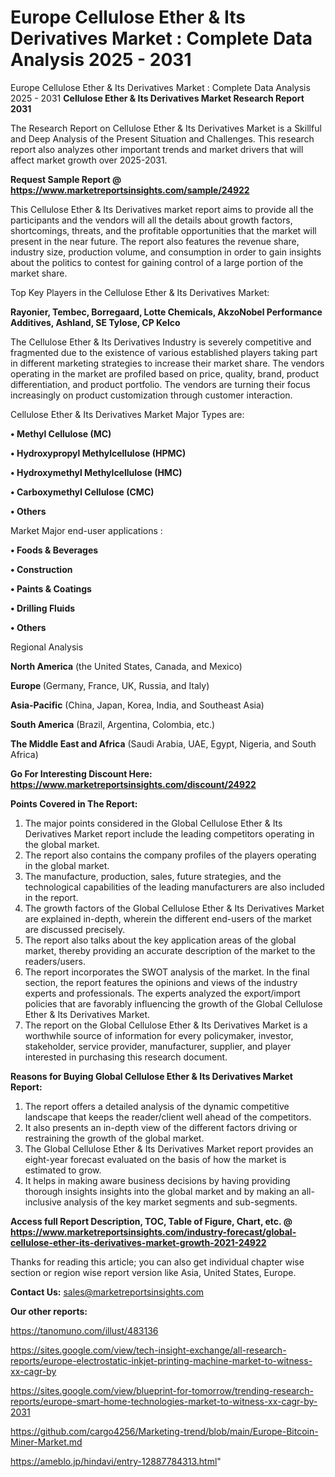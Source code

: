 # Europe Cellulose Ether & Its Derivatives Market : Complete Data Analysis 2025 - 2031
Europe Cellulose Ether & Its Derivatives Market : Complete Data Analysis 2025 - 2031
<strong>Cellulose Ether & Its Derivatives Market Research Report 2031</strong>

The Research Report on Cellulose Ether & Its Derivatives Market is a Skillful and Deep Analysis of the Present Situation and Challenges. This research report also analyzes other important trends and market drivers that will affect market growth over 2025-2031.

<strong>Request Sample Report @ <a href=https://www.marketreportsinsights.com/sample/24922>https://www.marketreportsinsights.com/sample/24922</a></strong>

This Cellulose Ether & Its Derivatives market report aims to provide all the participants and the vendors will all the details about growth factors, shortcomings, threats, and the profitable opportunities that the market will present in the near future. The report also features the revenue share, industry size, production volume, and consumption in order to gain insights about the politics to contest for gaining control of a large portion of the market share.

Top Key Players in the Cellulose Ether & Its Derivatives Market:

<strong>Rayonier, Tembec, Borregaard, Lotte Chemicals, AkzoNobel Performance Additives, Ashland, SE Tylose, CP Kelco</strong>

The Cellulose Ether & Its Derivatives Industry is severely competitive and fragmented due to the existence of various established players taking part in different marketing strategies to increase their market share. The vendors operating in the market are profiled based on price, quality, brand, product differentiation, and product portfolio. The vendors are turning their focus increasingly on product customization through customer interaction.

Cellulose Ether & Its Derivatives Market Major Types are:

<strong>• Methyl Cellulose (MC)

• Hydroxypropyl Methylcellulose (HPMC)

• Hydroxymethyl Methylcellulose (HMC)

• Carboxymethyl Cellulose (CMC)

• Others</strong>

Market Major end-user applications :

<strong>• Foods & Beverages

• Construction

• Paints & Coatings

• Drilling Fluids

• Others</strong>

Regional Analysis

</u><strong><b>North America</b></strong> (the United States, Canada, and Mexico)

<strong><b>Europe </b></strong>(Germany, France, UK, Russia, and Italy)

<strong><b>Asia-Pacific</b></strong> (China, Japan, Korea, India, and Southeast Asia)

<strong><b>South America</b></strong> (Brazil, Argentina, Colombia, etc.)

<strong><b>The Middle East and Africa</b></strong> (Saudi Arabia, UAE, Egypt, Nigeria, and South Africa)

<strong>Go For Interesting Discount Here: <a href=https://www.marketreportsinsights.com/discount/24922>https://www.marketreportsinsights.com/discount/24922</a></strong>

<strong>Points Covered in The Report:</strong>
<ol>
  <li>The major points considered in the Global Cellulose Ether & Its Derivatives Market report include the leading competitors operating in the global market.</li>
  <li>The report also contains the company profiles of the players operating in the global market.</li>
  <li>The manufacture, production, sales, future strategies, and the technological capabilities of the leading manufacturers are also included in the report.</li>
  <li>The growth factors of the Global Cellulose Ether & Its Derivatives Market are explained in-depth, wherein the different end-users of the market are discussed precisely.</li>
  <li>The report also talks about the key application areas of the global market, thereby providing an accurate description of the market to the readers/users.</li>
  <li>The report incorporates the SWOT analysis of the market. In the final section, the report features the opinions and views of the industry experts and professionals. The experts analyzed the export/import policies that are favorably influencing the growth of the Global Cellulose Ether & Its Derivatives Market.</li>
  <li>The report on the Global Cellulose Ether & Its Derivatives Market is a worthwhile source of information for every policymaker, investor, stakeholder, service provider, manufacturer, supplier, and player interested in purchasing this research document.</li>
</ol>
<strong>Reasons for Buying Global Cellulose Ether & Its Derivatives Market Report:</strong>

<ol>
  <li>The report offers a detailed analysis of the dynamic competitive landscape that keeps the reader/client well ahead of the competitors.</li>
  <li>It also presents an in-depth view of the different factors driving or restraining the growth of the global market.</li>
  <li>The Global Cellulose Ether & Its Derivatives Market report provides an eight-year forecast evaluated on the basis of how the market is estimated to grow.</li>
  <li>It helps in making aware business decisions by having providing thorough insights insights into the global market and by making an all-inclusive analysis of the key market segments and sub-segments.</li>
</ol>
<strong>Access full Report Description, TOC, Table of Figure, Chart, etc. @ <a href=https://www.marketreportsinsights.com/industry-forecast/global-cellulose-ether-its-derivatives-market-growth-2021-24922>https://www.marketreportsinsights.com/industry-forecast/global-cellulose-ether-its-derivatives-market-growth-2021-24922</a></strong>


Thanks for reading this article; you can also get individual chapter wise section or region wise report version like Asia, United States, Europe.

<strong>Contact Us:</strong>
sales@marketreportsinsights.com

<strong>Our other reports:</strong>

<a href=https://tanomuno.com/illust/483136>https://tanomuno.com/illust/483136</a>

<a href=https://sites.google.com/view/tech-insight-exchange/all-research-reports/europe-electrostatic-inkjet-printing-machine-market-to-witness-xx-cagr-by>https://sites.google.com/view/tech-insight-exchange/all-research-reports/europe-electrostatic-inkjet-printing-machine-market-to-witness-xx-cagr-by</a>

<a href=https://sites.google.com/view/blueprint-for-tomorrow/trending-research-reports/europe-smart-home-technologies-market-to-witness-xx-cagr-by-2031>https://sites.google.com/view/blueprint-for-tomorrow/trending-research-reports/europe-smart-home-technologies-market-to-witness-xx-cagr-by-2031</a>

<a href=https://github.com/cargo4256/Marketing-trend/blob/main/Europe-Bitcoin-Miner-Market.md>https://github.com/cargo4256/Marketing-trend/blob/main/Europe-Bitcoin-Miner-Market.md</a>

<a href=https://ameblo.jp/hindavi/entry-12887784313.html>https://ameblo.jp/hindavi/entry-12887784313.html</a>"
